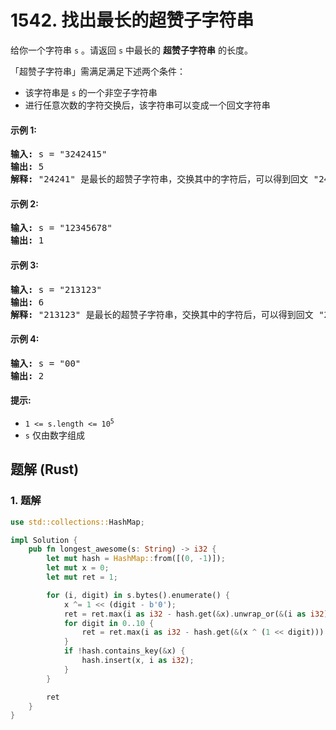 # 1542. 找出最长的超赞子字符串
给你一个字符串 `s` 。请返回 `s` 中最长的 **超赞子字符串** 的长度。

「超赞子字符串」需满足满足下述两个条件：

* 该字符串是 `s` 的一个非空子字符串
* 进行任意次数的字符交换后，该字符串可以变成一个回文字符串

#### 示例 1:
<pre>
<strong>输入:</strong> s = "3242415"
<strong>输出:</strong> 5
<strong>解释:</strong> "24241" 是最长的超赞子字符串，交换其中的字符后，可以得到回文 "24142"
</pre>

#### 示例 2:
<pre>
<strong>输入:</strong> s = "12345678"
<strong>输出:</strong> 1
</pre>

#### 示例 3:
<pre>
<strong>输入:</strong> s = "213123"
<strong>输出:</strong> 6
<strong>解释:</strong> "213123" 是最长的超赞子字符串，交换其中的字符后，可以得到回文 "231132"
</pre>

#### 示例 4:
<pre>
<strong>输入:</strong> s = "00"
<strong>输出:</strong> 2
</pre>

#### 提示:
* <code>1 <= s.length <= 10<sup>5</sup></code>
* `s` 仅由数字组成

## 题解 (Rust)

### 1. 题解
```Rust
use std::collections::HashMap;

impl Solution {
    pub fn longest_awesome(s: String) -> i32 {
        let mut hash = HashMap::from([(0, -1)]);
        let mut x = 0;
        let mut ret = 1;

        for (i, digit) in s.bytes().enumerate() {
            x ^= 1 << (digit - b'0');
            ret = ret.max(i as i32 - hash.get(&x).unwrap_or(&(i as i32)));
            for digit in 0..10 {
                ret = ret.max(i as i32 - hash.get(&(x ^ (1 << digit))).unwrap_or(&(i as i32)));
            }
            if !hash.contains_key(&x) {
                hash.insert(x, i as i32);
            }
        }

        ret
    }
}
```
